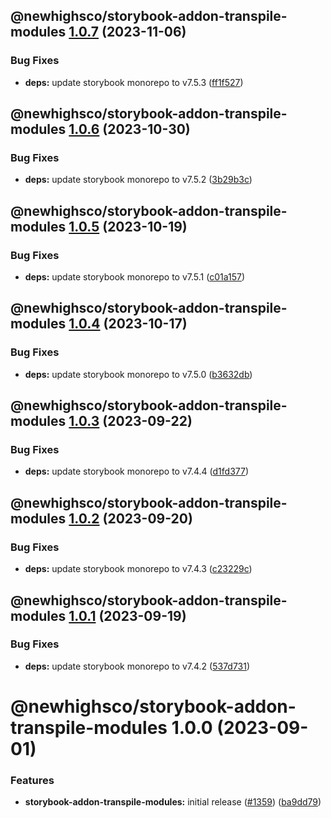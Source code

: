 ## @newhighsco/storybook-addon-transpile-modules [1.0.7](https://github.com/newhighsco/storybook/compare/@newhighsco/storybook-addon-transpile-modules@1.0.6...@newhighsco/storybook-addon-transpile-modules@1.0.7) (2023-11-06)


### Bug Fixes

* **deps:** update storybook monorepo to v7.5.3 ([ff1f527](https://github.com/newhighsco/storybook/commit/ff1f527f63eb0532b6a48e09f85808397e0c07d2))

## @newhighsco/storybook-addon-transpile-modules [1.0.6](https://github.com/newhighsco/storybook/compare/@newhighsco/storybook-addon-transpile-modules@1.0.5...@newhighsco/storybook-addon-transpile-modules@1.0.6) (2023-10-30)


### Bug Fixes

* **deps:** update storybook monorepo to v7.5.2 ([3b29b3c](https://github.com/newhighsco/storybook/commit/3b29b3ca9caafa802f9394416c42ce4f56e4a611))

## @newhighsco/storybook-addon-transpile-modules [1.0.5](https://github.com/newhighsco/storybook/compare/@newhighsco/storybook-addon-transpile-modules@1.0.4...@newhighsco/storybook-addon-transpile-modules@1.0.5) (2023-10-19)


### Bug Fixes

* **deps:** update storybook monorepo to v7.5.1 ([c01a157](https://github.com/newhighsco/storybook/commit/c01a1575b225b08de232d7be6a3fe8afc0bb059a))

## @newhighsco/storybook-addon-transpile-modules [1.0.4](https://github.com/newhighsco/storybook/compare/@newhighsco/storybook-addon-transpile-modules@1.0.3...@newhighsco/storybook-addon-transpile-modules@1.0.4) (2023-10-17)


### Bug Fixes

* **deps:** update storybook monorepo to v7.5.0 ([b3632db](https://github.com/newhighsco/storybook/commit/b3632db6805825a4ea7c3a2e2fc3820b5e086fb3))

## @newhighsco/storybook-addon-transpile-modules [1.0.3](https://github.com/newhighsco/storybook/compare/@newhighsco/storybook-addon-transpile-modules@1.0.2...@newhighsco/storybook-addon-transpile-modules@1.0.3) (2023-09-22)


### Bug Fixes

* **deps:** update storybook monorepo to v7.4.4 ([d1fd377](https://github.com/newhighsco/storybook/commit/d1fd3770941bf11b7cfcd1a6f61c2edad7a6014c))

## @newhighsco/storybook-addon-transpile-modules [1.0.2](https://github.com/newhighsco/storybook/compare/@newhighsco/storybook-addon-transpile-modules@1.0.1...@newhighsco/storybook-addon-transpile-modules@1.0.2) (2023-09-20)


### Bug Fixes

* **deps:** update storybook monorepo to v7.4.3 ([c23229c](https://github.com/newhighsco/storybook/commit/c23229c3d26f8165e7d1c2f34d0683259666499a))

## @newhighsco/storybook-addon-transpile-modules [1.0.1](https://github.com/newhighsco/storybook/compare/@newhighsco/storybook-addon-transpile-modules@1.0.0...@newhighsco/storybook-addon-transpile-modules@1.0.1) (2023-09-19)


### Bug Fixes

* **deps:** update storybook monorepo to v7.4.2 ([537d731](https://github.com/newhighsco/storybook/commit/537d731cba9b96a6f0669cffc23a2f2d1957b4fb))

# @newhighsco/storybook-addon-transpile-modules 1.0.0 (2023-09-01)


### Features

* **storybook-addon-transpile-modules:** initial release ([#1359](https://github.com/newhighsco/storybook/issues/1359)) ([ba9dd79](https://github.com/newhighsco/storybook/commit/ba9dd7998676bdb0d4cbb1f2a612937321a1ac98))
